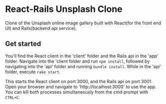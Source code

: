 # React-Rails Unsplash Clone

Clone of the Unsplash online image gallery built with React(for the front end UI) and Rails(backend api service).

## Get started

You'll find the React client in the 'client' folder and the Rails api in the 'app' folder. Navigate into the 'client folder and run `npm install`, followed by navigating into the 'api' folder and running `bundle install`. While in the 'api' folder, execute `rake start`.

This starts the React client on port 3000, and the Rails api on port 3001. Open your browser and navigate to 'http://localhost:3000' to use the app. You can kill both processes simultaneously from the cmd prompt with `CTRL+C`.
